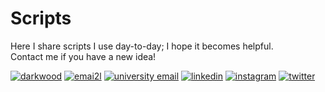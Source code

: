 # Scripts

Here I share scripts I use day-to-day; I hope it becomes helpful. </br>
Contact me if you have a new idea!

<a href="https://iman-mohammadi.com"><img src="https://img.icons8.com/fluent/96/000000/domain.png" alt="darkwood"/></a>
<a href="mailto:imanm1381@gmail.com"><img src="https://img.icons8.com/color/96/000000/gmail.png" alt="emai2l"/></a>
<a href="mailto:imanmohammadi@sharif.edu"><img src="https://img.icons8.com/stickers/100/000000/education.png" alt="university email"/></a>
<a href="https://www.linkedin.com/in/imanmohammadi02/"><img src="https://img.icons8.com/color/96/000000/linkedin.png" alt="linkedin"/></a>
<a href="https://www.instagram.com/iman_m_02/"><img src="https://img.icons8.com/color/96/000000/instagram.png" alt="instagram"/></a>
<a href="https://twitter.com/Iman_M_02"><img src="https://img.icons8.com/color/96/000000/twitter.png" alt="twitter"/></a>
